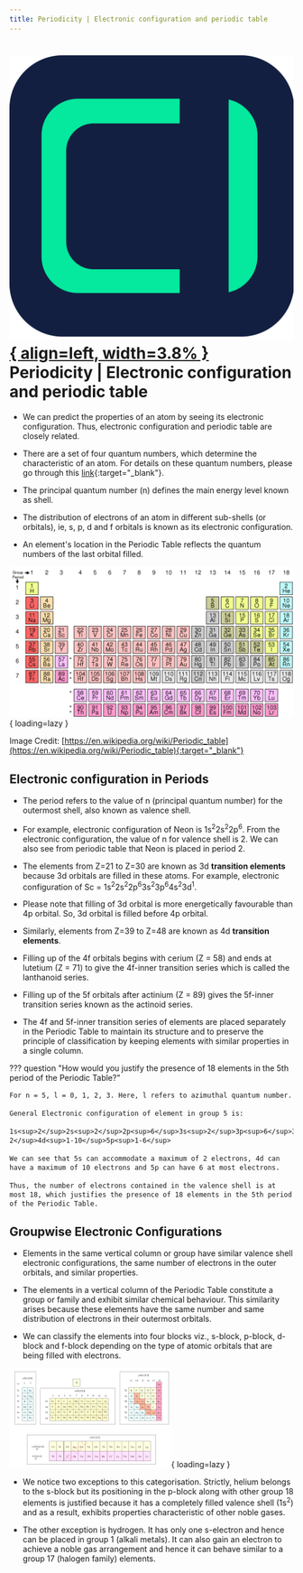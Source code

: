 ```yaml
---
title: Periodicity | Electronic configuration and periodic table
---
```


# [![ChemistryEdu Logo](../../images/favicon.svg){ align=left, width=3.8% }](../../index.md)  Periodicity | Electronic configuration and periodic table

* We can predict the properties of an atom by seeing its electronic configuration. Thus, electronic configuration and periodic table are closely related.

* There are a set of four quantum numbers, which determine the characteristic of an atom. For details on these quantum numbers, please go through this [link](https://en.wikipedia.org/wiki/Quantum_number){:target="_blank"}.

* The principal quantum number (n) defines the main energy level known as shell.

* The distribution of electrons of an atom in different sub-shells (or orbitals), ie, s, p, d and f orbitals is known as its electronic configuration.

* An element's location in the Periodic Table reflects the quantum numbers of the last orbital filled.

![Modern periodic table](images/modern_periodic_table.png){ loading=lazy }

Image Credit: [https://en.wikipedia.org/wiki/Periodic_table](https://en.wikipedia.org/wiki/Periodic_table){:target="_blank"}

## Electronic configuration in Periods

* The period refers to the value of n (principal quantum number) for the outermost shell, also known as valence shell.

* For example, electronic configuration of Neon is 1s<sup>2</sup>2s<sup>2</sup>2p<sup>6</sup>. From the electronic configuration, the value of n for valence shell is 2. We can also see from periodic table that Neon is placed in period 2.

* The elements from Z=21 to Z=30 are known as 3d **transition elements** because 3d orbitals are filled in these atoms. For example, electronic configuration of Sc = 1s<sup>2</sup>2s<sup>2</sup>2p<sup>6</sup>3s<sup>2</sup>3p<sup>6</sup>4s<sup>2</sup>3d<sup>1</sup>.

* Please note that filling of 3d orbital is more energetically favourable than 4p orbital. So, 3d orbital is filled before 4p orbital.

* Similarly, elements from Z=39 to Z=48 are known as 4d **transition elements**.

* Filling up of the 4f orbitals begins with cerium (Z = 58) and ends at lutetium (Z = 71) to give the 4f-inner transition series which is called the lanthanoid series.

* Filling up of the 5f orbitals after actinium (Z = 89) gives the 5f-inner transition series known as the actinoid series.

* The 4f and 5f-inner transition series of elements are placed separately in the Periodic Table to maintain its structure and to preserve the principle of classification by keeping elements with similar properties in a single column.

??? question "How would you justify the presence of 18 elements in the 5th period of the Periodic Table?"

    For n = 5, l = 0, 1, 2, 3. Here, l refers to azimuthal quantum number.

    General Electronic configuration of element in group 5 is:

    1s<sup>2</sup>2s<sup>2</sup>2p<sup>6</sup>3s<sup>2</sup>3p<sup>6</sup>3d<sup>10</sup>4s<sup>2</sup>4p<sup>6</sup>5s<sup>1-2</sup>4d<sup>1-10</sup>5p<sup>1-6</sup>

    We can see that 5s can accommodate a maximum of 2 electrons, 4d can have a maximum of 10 electrons and 5p can have 6 at most electrons.

    Thus, the number of electrons contained in the valence shell is at most 18, which justifies the presence of 18 elements in the 5th period of the Periodic Table.

## Groupwise Electronic Configurations

* Elements in the same vertical column or group have similar valence shell electronic configurations, the same number of electrons in the outer orbitals, and similar properties.

* The elements in a vertical column of the Periodic Table constitute a group or family and exhibit similar chemical behaviour. This similarity arises because these elements have the same number and same distribution of electrons in their outermost orbitals.

* We can classify the elements into four blocks viz., s-block, p-block, d-block and f-block depending on the type of atomic orbitals that are being filled with electrons.

![Modern periodic table](images/blocks.png){ loading=lazy }

* We notice two exceptions to this categorisation. Strictly, helium belongs to the s-block but its positioning in the p-block along with other group 18 elements is justified because it has a completely filled valence shell (1s<sup>2</sup>) and as a result, exhibits properties characteristic of other noble gases.

* The other exception is hydrogen. It has only one s-electron and hence can be placed in group 1 (alkali metals). It can also gain an electron to achieve a noble gas arrangement and hence it can behave similar to a group 17 (halogen family) elements.
